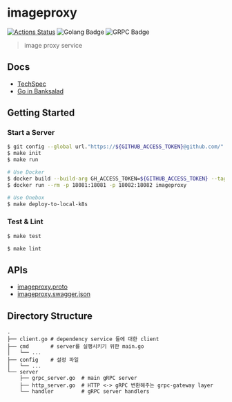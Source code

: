 # imageproxy

[![Actions Status](https://github.com/banksalad/imageproxy/workflows/ci/badge.svg)](https://github.com/banksalad/imageproxy/actions) ![Golang Badge](https://badgen.net/badge/Language/Go/cyan) ![GRPC Badge](https://badgen.net/badge/Use/gRPC/blue)

> image proxy service

## Docs
<!-- TODO: Update to the actual document url -->
- [TechSpec](https://docs.google.com/document/d/1dUBkovA0tv8K6XYX5qATWO1Pm2cbGH0ajxmucJvTANA/edit?usp=sharing)
- [Go in Banksalad](https://docs.google.com/document/d/1mPUGKlfA6pFLMUuUCHv54ejnUDrrldJ5z06AbvinRQA)

## Getting Started

### Start a Server
```sh
$ git config --global url."https://${GITHUB_ACCESS_TOKEN}@github.com/".insteadOf "https://github.com/"  # insert your github access token
$ make init
$ make run

# Use Docker
$ docker build --build-arg GH_ACCESS_TOKEN=${GITHUB_ACCESS_TOKEN} --tag imageproxy .  # insert your github access token
$ docker run --rm -p 18081:18081 -p 18082:18082 imageproxy

# Use Onebox
$ make deploy-to-local-k8s
```

### Test & Lint
```sh
$ make test

$ make lint
```

## APIs
<!-- TODO: Update to actual urls -->
- [imageproxy.proto](https://github.com/banksalad/idl/blob/master/protos/apis/v1/imageproxy/imageproxy.proto)
- [imageproxy.swagger.json](https://github.com/banksalad/idl/blob/master/gen/swagger/apis/v1/imageproxy/imageproxy.swagger.json)

## Directory Structure
```
.
├── client.go # dependency service 들에 대한 client
├── cmd       # server를 실행시키기 위한 main.go
│   └── ...
├── config    # 설정 파일
│   └── ...
└── server
    ├── grpc_server.go  # main gRPC server
    ├── http_server.go  # HTTP <-> gRPC 변환해주는 grpc-gateway layer
    └── handler         # gRPC server handlers
```
